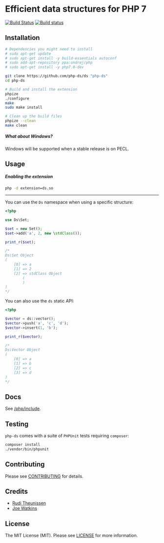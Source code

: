 # Efficient data structures for PHP 7

[![Build Status](https://travis-ci.org/php-ds/ds.svg?branch=master)](https://travis-ci.org/php-ds/ds)
[![Build status](https://ci.appveyor.com/api/projects/status/in5p00vw6rk5f27q?svg=true)](https://ci.appveyor.com/project/krakjoe/ds)

## Installation

```bash
# Dependencies you might need to install
# sudo apt-get update
# sudo apt-get install -y build-essentials autoconf
# sudo add-apt-repository ppa:ondrej/php
# sudo apt-get install -y php7.0-dev

git clone https://github.com/php-ds/ds "php-ds"
cd php-ds

# Build and install the extension
phpize
./configure
make
sudo make install

# Clean up the build files
phpize --clean
make clean
```

##### What about Windows?

Windows will be supported when a stable release is on PECL.

## Usage

##### Enabling the extension

```bash
php -d extension=ds.so 
```

---


You can use the `Ds` namespace when using a specific structure:

```php
<?php

use Ds\Set;

$set = new Set();
$set->add('a', 2, new \stdClass());

print_r($set);

/*
Ds\Set Object
(
    [0] => a
    [1] => 2
    [2] => stdClass Object
        (
        )
)
*/
```

You can also use the `ds` static API:

```php
<?php

$vector = ds::vector();
$vector->push('a', 'c', 'd');
$vector->insert(1, 'b');

print_r($vector);

/*
Ds\Vector Object
(
    [0] => a
    [1] => b
    [2] => c
    [3] => d
)
*/
```

## Docs

See [/php/include](/php/include). 

## Testing

`php-ds` comes with a suite of `PHPUnit` tests requiring `composer`:

``` bash
composer install
./vendor/bin/phpunit
```

## Contributing

Please see [CONTRIBUTING](CONTRIBUTING.md) for details.

## Credits

- [Rudi Theunissen](https://github.com/rtheunissen)
- [Joe Watkins](https://github.com/krakjoe)

## License

The MIT License (MIT). Please see [LICENSE](LICENSE) for more information.
